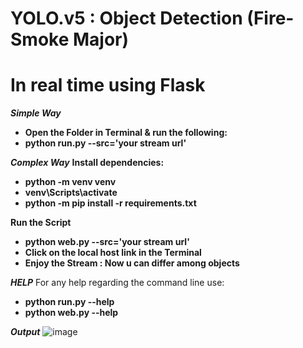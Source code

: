 # **YOLO.v5 : Object Detection (Fire-Smoke Major)**

# **In real time using Flask**

***Simple Way***
- **Open the Folder in Terminal & run the following:**
- **python run.py --src='your stream url'**

***Complex Way***
**Install dependencies:**
- **python -m venv venv**
- **venv\Scripts\activate**
- **python -m pip install -r requirements.txt**

**Run the Script**
- **python web.py --src='your stream url'**
- **Click on the local host link in the Terminal**
- **Enjoy the Stream : Now u can differ among objects**

***HELP***
For any help regarding the command line use:
- **python run.py --help**
- **python web.py --help**

***Output***
![image](https://user-images.githubusercontent.com/53273486/126558470-78b4d462-2968-4f2c-aee3-9827007ddb8d.png)
